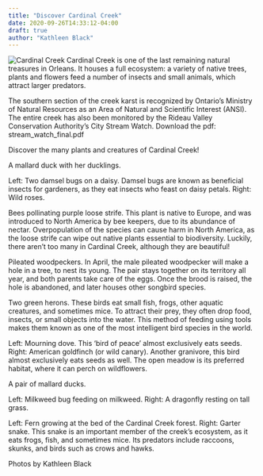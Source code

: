 ```yaml
---
title: "Discover Cardinal Creek"
date: 2020-09-26T14:33:12-04:00
draft: true
author: "Kathleen Black"
---
```


![Cardinal Creek](/images/IMG_9654-2.jpg)
Cardinal Creek is one of the last remaining natural treasures in Orleans.
It houses a full ecosystem: a variety of native trees, plants and flowers feed a number of insects and small animals, which attract larger predators.

The southern section of the creek karst is recognized by Ontario’s Ministry of Natural Resources as an Area of Natural and Scientific Interest (ANSI).
The entire creek has also been monitored by the Rideau Valley Conservation Authority’s City Stream Watch.
Download the pdf: stream_watch_final.pdf

Discover the many plants and creatures of Cardinal Creek!

A mallard duck with her ducklings.

Left: Two damsel bugs on a daisy. Damsel bugs are known as beneficial insects for gardeners, as they eat insects who feast on daisy petals. Right: Wild roses.

Bees pollinating purple loose strife. This plant is native to Europe, and was introduced to North America by bee keepers, due to its abundance of nectar. Overpopulation of the species can cause harm in North America, as the loose strife can wipe out native plants essential to biodiversity. Luckily, there aren’t too many in Cardinal Creek, although they are beautiful!

 
Pileated woodpeckers. In April, the male pileated woodpecker will make a hole in a tree, to nest its young. The pair stays together on its territory all year, and both parents take care of the eggs. Once the brood is raised, the hole is abandoned, and later houses other songbird species.


Two green herons. These birds eat small fish, frogs, other aquatic creatures, and sometimes mice. To attract their prey, they often drop food, insects, or small objects into the water. This method of feeding using tools makes them known as one of the most intelligent bird species in the world.

 
Left: Mourning dove. This ‘bird of peace’ almost exclusively eats seeds. Right: American goldfinch (or wild canary). Another granivore, this bird almost exclusively eats seeds as well. The open meadow is its preferred habitat, where it can perch on wildflowers.


A pair of mallard ducks.

 
Left: Milkweed bug feeding on milkweed. Right: A dragonfly resting on tall grass.
 
Left: Fern growing at the bed of the Cardinal Creek forest. Right: Garter snake. This snake is an important member of the creek’s ecosystem, as it eats frogs, fish, and sometimes mice. Its predators include raccoons, skunks, and birds such as crows and hawks.

Photos by Kathleen Black

